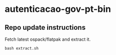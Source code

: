 # autenticacao-gov-pt-bin
## Repo update instructions
Fetch latest ospack/flatpak and extract it.
```
bash extract.sh
```
